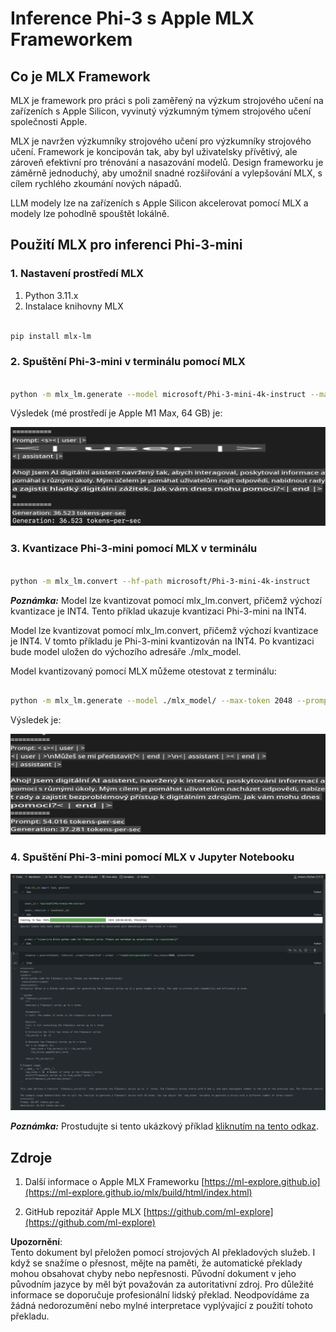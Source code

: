 # **Inference Phi-3 s Apple MLX Frameworkem**

## **Co je MLX Framework**

MLX je framework pro práci s poli zaměřený na výzkum strojového učení na zařízeních s Apple Silicon, vyvinutý výzkumným týmem strojového učení společnosti Apple.

MLX je navržen výzkumníky strojového učení pro výzkumníky strojového učení. Framework je koncipován tak, aby byl uživatelsky přívětivý, ale zároveň efektivní pro trénování a nasazování modelů. Design frameworku je záměrně jednoduchý, aby umožnil snadné rozšiřování a vylepšování MLX, s cílem rychlého zkoumání nových nápadů.

LLM modely lze na zařízeních s Apple Silicon akcelerovat pomocí MLX a modely lze pohodlně spouštět lokálně.

## **Použití MLX pro inferenci Phi-3-mini**

### **1. Nastavení prostředí MLX**

1. Python 3.11.x  
2. Instalace knihovny MLX  

```bash

pip install mlx-lm

```

### **2. Spuštění Phi-3-mini v terminálu pomocí MLX**

```bash

python -m mlx_lm.generate --model microsoft/Phi-3-mini-4k-instruct --max-token 2048 --prompt  "<|user|>\nCan you introduce yourself<|end|>\n<|assistant|>"

```

Výsledek (mé prostředí je Apple M1 Max, 64 GB) je:

![Terminal](../../../../../translated_images/01.0d0f100b646a4e4c4f1cd36c1a05727cd27f1e696ed642c06cf6e2c9bbf425a4.cs.png)

### **3. Kvantizace Phi-3-mini pomocí MLX v terminálu**

```bash

python -m mlx_lm.convert --hf-path microsoft/Phi-3-mini-4k-instruct

```

***Poznámka:*** Model lze kvantizovat pomocí mlx_lm.convert, přičemž výchozí kvantizace je INT4. Tento příklad ukazuje kvantizaci Phi-3-mini na INT4.

Model lze kvantizovat pomocí mlx_lm.convert, přičemž výchozí kvantizace je INT4. V tomto příkladu je Phi-3-mini kvantizován na INT4. Po kvantizaci bude model uložen do výchozího adresáře ./mlx_model.

Model kvantizovaný pomocí MLX můžeme otestovat z terminálu:

```bash

python -m mlx_lm.generate --model ./mlx_model/ --max-token 2048 --prompt  "<|user|>\nCan you introduce yourself<|end|>\n<|assistant|>"

```

Výsledek je:

![INT4](../../../../../translated_images/02.04e0be1f18a90a58ad47e0c9d9084ac94d0f1a8c02fa707d04dd2dfc7e9117c6.cs.png)

### **4. Spuštění Phi-3-mini pomocí MLX v Jupyter Notebooku**

![Notebook](../../../../../translated_images/03.0cf0092fe143357656bb5a7bc6427c41d8528d772d38a82d0b2693e2a3eeb16e.cs.png)

***Poznámka:*** Prostudujte si tento ukázkový příklad [kliknutím na tento odkaz](../../../../../code/03.Inference/MLX/MLX_DEMO.ipynb).

## **Zdroje**

1. Další informace o Apple MLX Frameworku [https://ml-explore.github.io](https://ml-explore.github.io/mlx/build/html/index.html)  

2. GitHub repozitář Apple MLX [https://github.com/ml-explore](https://github.com/ml-explore)  

**Upozornění**:  
Tento dokument byl přeložen pomocí strojových AI překladových služeb. I když se snažíme o přesnost, mějte na paměti, že automatické překlady mohou obsahovat chyby nebo nepřesnosti. Původní dokument v jeho původním jazyce by měl být považován za autoritativní zdroj. Pro důležité informace se doporučuje profesionální lidský překlad. Neodpovídáme za žádná nedorozumění nebo mylné interpretace vyplývající z použití tohoto překladu.